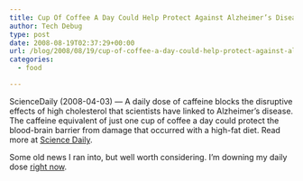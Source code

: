 ```yaml
---
title: Cup Of Coffee A Day Could Help Protect Against Alzheimer’s Disease
author: Tech Debug
type: post
date: 2008-08-19T02:37:29+00:00
url: /blog/2008/08/19/cup-of-coffee-a-day-could-help-protect-against-alzheimers-disease/
categories:
  - food

---
```

ScienceDaily (2008-04-03) &#8212; A daily dose of caffeine blocks the disruptive effects of high cholesterol that scientists have linked to Alzheimer&#8217;s disease. The caffeine equivalent of just one cup of coffee a day could protect the blood-brain barrier from damage that occurred with a high-fat diet. Read more at [Science Daily][1].

Some old news I ran into, but well worth considering. I&#8217;m downing my daily dose [right now][2].

 [1]: http://www.sciencedaily.com/releases/2008/04/080402194407.htm "Cup Of Coffee A Day Could Help Protect Against Alzheimer's Disease, Study Suggests"
 [2]: http://stream.techdebug.com/ "Tumblr"